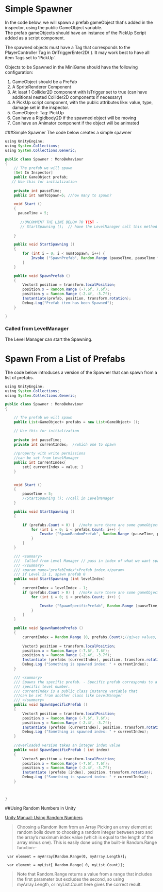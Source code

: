 # Simple Spawner

In the code below, we will spawn a prefab gameObject that's added in the inspector, using the public GameObject variable.  
The prefab gameObjects should have an instance of the PickUp Script added as a script component.


The spawned objects must have a Tag that corresponds to the PlayerController Tag in OnTriggerEnter2D\( \).  It may work best to have all item Tags set to 'PickUp'.

Objects to be Spawned in the MiniGame should have the following configuration:

1. GameObject should be a PreFab
2. A SpriteRenderer Component
3. At least 1 Collider2D component with IsTrigger set to true \(can have additional nested Collider2D components if necessary\)
4. A PickUp script component, with the public attributes like: value, type, damage set in the inspector.
5. GameObject: Tag:  PickUp
6. Can have a Rigidbody2D if the spawned object will be moving
7. Can have an Animator component if the object will be animated

###Simple Spawner
The code below creates a simple spawner


```java
using UnityEngine;
using System.Collections;
using System.Collections.Generic;

public class Spawner : MonoBehaviour
{
    // The prefab we will spawn
    [Set In Inspector]
    public GameObject prefab;
   // Use this for initialization
   
    private int pauseTime;
    public int numToSpawn=5; //how many to spawn?

    void Start ()
    {
      pauseTime = 5;
       
       //UNCOMMENT THE LINE BELOW TO TEST - 
       // StartSpawning ();  // have the LevelManager call this method
       
    }

    public void StartSpawning ()
    {
        for (int i = 0; i < numToSpawn; i++) {
            Invoke ("SpawnPrefab", Random.Range (pauseTime, pauseTime * 2.0f)); 
        }
    }

    public void SpawnPrefab ()
    {
        Vector3 position = transform.localPosition;
        position.x = Random.Range (-7.6f, 7.6f);
        position.y = Random.Range (-2.4f, -3.7f);
        Instantiate(prefab, position, transform.rotation);
        Debug.Log("Prefab item has been Spawned");
    }

}
```

### Called from LevelManager

The Level Manager can start the Spawning.

# Spawn From a List of Prefabs

The code below introduces a version of the Spawner that can spawn from a list of prefabs.  



```java
using UnityEngine;
using System.Collections;
using System.Collections.Generic;

public class Spawner : MonoBehaviour
{

	// The prefab we will spawn
	public List<GameObject> prefabs = new List<GameObject> ();

	// Use this for initialization
	
	private int pauseTime;
	private int currentIndex;  //which one to spawn
 
 	//property with write permissions
 	//can be set from LevelManager
 	public int CurrentIndex{
 		set{ currentIndex = value; }
 	}
 	

	void Start ()
	{
		pauseTime = 5;
		//StartSpawning (); //call in LevelManager
	}

	public void StartSpawning ()
	{ 

		if (prefabs.Count > 0) {  //make sure there are some gameObjects to spawn
			for (int i = 0; i < prefabs.Count; i++) {
				Invoke ("SpawnRandomPrefab", Random.Range (pauseTime, pauseTime * 2.0f)); 
			}
		}
	}

	/// <summary>
	///  Called from Level Manager // pass in index of what we want spawned
	/// </summary>
	/// <param name="prefabIndex">Prefab index.</param>
	/// if Level is 1, spawn prefab 0
	public void StartSpawning (int levelIndex)
	{ 
		currentIndex = levelIndex - 1;
		if (prefabs.Count > 0) {  //make sure there are some gameObjects to spawn
			for (int i = 0; i < prefabs.Count; i++) {

				Invoke ("SpawnSpecificPrefab", Random.Range (pauseTime, pauseTime * i)); //delay 
			}
		}
	}

	public void SpawnRandomPrefab ()
	{
		currentIndex = Random.Range (0, prefabs.Count);//gives values, 0, 1,...up to prefabs.Count-1
		
		Vector3 position = transform.localPosition;
		position.x = Random.Range (-7.6f, 7.6f);
		position.y = Random.Range (-2.4f, -3.7f);
		Instantiate (prefabs [currentIndex], position, transform.rotation);
		Debug.Log ("Something is spawned index: " + currentIndex);
	}

	/// <summary>
	/// Spawns the specific prefab. - Specific prefab corresponds to a 
	/// specific level number.
	/// currentIndex is a public class instance variable that 
	///can be set from another class like LevelManager
	/// </summary>
	public void SpawnSpecificPrefab ()
	{
		Vector3 position = transform.localPosition;
		position.x = Random.Range (-7.6f, 7.6f);
		position.y = Random.Range (-2.4f, -3.7f);
		Instantiate (prefabs [currentIndex], position, transform.rotation);
		Debug.Log ("Something is spawned index: " + currentIndex);
	}
	
	//overloaded version takes an integer index value
	public void SpawnSpecificPrefab ( int index)
	{
		Vector3 position = transform.localPosition;
		position.x = Random.Range (-7.6f, 7.6f);
		position.y = Random.Range (-2.4f, -3.7f);
		Instantiate (prefabs [index], position, transform.rotation);
		Debug.Log ("Something is spawned index: " + currentIndex);
	}



}

```

##Using Random Numbers in Unity

[Unity Manual: Using Random Numbers](https://docs.unity3d.com/Manual/RandomNumbers.html) 

>Choosing a Random Item from an Array
Picking an array element at random boils down to choosing a random integer between zero and the array’s maximum index value (which is equal to the length of the array minus one). This is easily done using the built-in Random.Range function:-



```
 var element = myArray[Random.Range(0, myArray.Length)];
 
 var element = myList[ Random.Range( 0, myList.Count)];
```



>Note that Random.Range returns a value from a range that includes the first parameter but excludes the second, so using myArray.Length, or myList.Count here gives the correct result.

